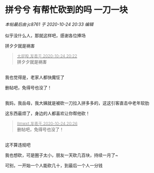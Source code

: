 # 拼兮兮 有帮忙砍到的吗 一刀一块


<i class="pstatus"> 本帖最后由 jc8761 于 2020-10-24 20:33 编辑 </i><br />
<br />
似乎没什么人，那就这样吧，感谢各位捧场<img id="aimg_nE62B" onclick="zoom(this, this.src, 0, 0, 0)" class="zoom" src="https://cdn.jsdelivr.net/gh/hishis/forum-master/public/images/patch.gif" onmouseover="img_onmouseoverfunc(this)" onload="thumbImg(this)" border="0" alt="" />

拼夕夕就是祸害 

<div class="quote"><blockquote><font size="2"><a href="https://www.hostloc.com/forum.php?mod=redirect&amp;goto=findpost&amp;pid=9347410&amp;ptid=758075" target="_blank"><font color="#999999">大屁股 发表于 2020-10-24 20:22</font></a></font><br />
拼夕夕就是祸害</blockquote></div><br />
我也觉得是，老家人都快魔怔了<img id="aimg_ZZp5r" onclick="zoom(this, this.src, 0, 0, 0)" class="zoom" src="https://cdn.jsdelivr.net/gh/hishis/forum-master/public/images/patch.gif" onmouseover="img_onmouseoverfunc(this)" onload="thumbImg(this)" border="0" alt="" />

删帖吧，免得号也没了！<br />
<br />
<img src="static/image/smiley/default/lol.gif" smilieid="12" border="0" alt="" /><img src="static/image/smiley/default/lol.gif" smilieid="12" border="0" alt="" /><img src="static/image/smiley/default/lol.gif" smilieid="12" border="0" alt="" />

我妈，我岳母，我大姨就是被砍一刀拉入拼多多的，这这引客直击中老年软肋

这东西最烦了，身边的人都喜欢让你帮他砍！

<div class="quote"><blockquote><font size="2"><a href="https://www.hostloc.com/forum.php?mod=redirect&amp;goto=findpost&amp;pid=9347437&amp;ptid=758075" target="_blank"><font color="#999999">llmwxt 发表于 2020-10-24 20:26</font></a></font><br />
删帖吧，免得号也没了！</blockquote></div><br />
这不算违规吧<img id="aimg_H3Y6l" onclick="zoom(this, this.src, 0, 0, 0)" class="zoom" src="https://cdn.jsdelivr.net/gh/hishis/forum-master/public/images/patch.gif" onmouseover="img_onmouseoverfunc(this)" onload="thumbImg(this)" border="0" alt="" />

我也想砍，可是圈子太小，朋友一天砍几百块，持续一月了~

可别，一开始一个人能砍几十，到最后一个人一分钱
